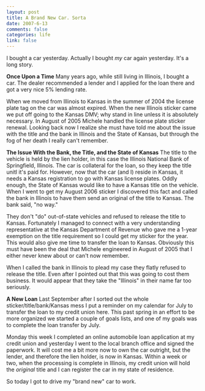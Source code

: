 ```yaml
--- 
layout: post
title: A Brand New Car. Sorta
date: 2007-6-13
comments: false
categories: life
link: false
---
```

I bought a car yesterday.  Actually I bought <i>my</i> car again yesterday.  It's a long story.

<b>Once Upon a Time</b>
Many years ago, while still living in Illinois, I bought a car.  The dealer recommended a lender and I applied for the loan there and got a very nice 5% lending rate.

When we moved from Illinois to Kansas in the summer of 2004 the license plate tag on the car was almost expired.  When the new Illinois sticker came we put off going to the Kansas DMV; why stand in line unless it is absolutely necessary.  In August of 2005 Michele handled the license plate sticker renewal.  Looking back now I realize she must have told me about the issue with the title and the bank in Illinois and the State of Kansas, but through the fog of her death I really can't remember.

<b>The Issue With the Bank, the Title, and the State of Kansas</b>
The title to the vehicle is held by the lien holder, in this case the Illinois National Bank of Springfield, Illinois.  The car is collateral for the loan, so they keep the title unitl it's paid for.  However, now that the car (and I) reside in Kansas, it needs a Kansas registration to go with Kansas license plates.  Oddly enough, the State of Kansas would like to have a Kansas title on the vehicle.  When I went to get my August 2006 sticker I discovered this fact and called the bank in Illinois to have them send an original of the title to Kansas.  The bank said, "no way."

They don't "do" out-of-state vehicles and refused to release the title to Kansas.  Fortunately I managed to connect with a very understanding representative at the Kansas Department of Revenue who gave me a 1-year exemption on the title requirement so I could get my sticker for the year.  This would also give me time to transfer the loan to Kansas.  Obviously this must have been the deal that Michele engineered in August of 2005 that I either never knew about or can't now remember.

When I called the bank in Illinois to plead my case they flatly refused to release the title.  Even after I pointed out that this was going to cost them business.  It would appear that they take the "Illinois" in their name far too seriously.

<b>A New Loan</b>
Last September after I sorted out the whole sticker/title/bank/Kansas mess I put a reminder on my calendar for July to transfer the loan to my credit union here.  This past spring in an effort to be more organized we started a couple of goals lists, and one of my goals was to complete the loan transfer by July.

Monday this week I completed an online automobile loan application at my credit union and yesterday I went to the local branch office and signed the paperwork.  It will cost me a bit more now to own the car outright, but the lender, and therefore the lien holder, is now in Kansas.  Within a week or two, when the processing is complete in Illinois, my credit union will hold the <i>original</i> title and I can register the car in my state of residence.

So today I got to drive my "brand new" car to work.
